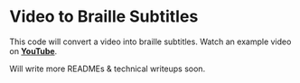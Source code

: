 # Video to Braille Subtitles

This code will convert a video into braille subtitles. Watch an example video on **[YouTube](https://youtu.be/t_YsTEhcTpo)**.

Will write more READMEs & technical writeups soon.
